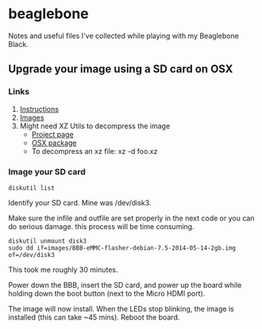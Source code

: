 # beaglebone
Notes and useful files I've collected while playing with my Beaglebone Black.

## Upgrade your image using a SD card on OSX

### Links

1. [Instructions](http://beagleboard.org/getting-started)
2. [Images](http://beagleboard.org/latest-images)
3. Might need XZ Utils to decompress the image
	* [Project page](http://tukaani.org/xz/)
	* [OSX package](http://sourceforge.net/projects/macpkg/files/XZ/5.0.7/XZ.pkg/download)
	* To decompress an xz file: xz -d foo.xz

###  Image your SD card

	diskutil list

Identify your SD card. Mine was /dev/disk3.

Make sure the infile and outfile are set properly in the next code or you can do serious damage. this process will be time consuming.

	diskutil unmount disk3
	sudo dd if=images/BBB-eMMC-flasher-debian-7.5-2014-05-14-2gb.img of=/dev/disk3

This took me roughly 30 minutes.

Power down the BBB, insert the SD card, and power up the board while holding down the boot button (next to the Micro HDMI port).

The image will now install. When the LEDs stop blinking, the image is installed (this can take ~45 mins). Reboot the board.

